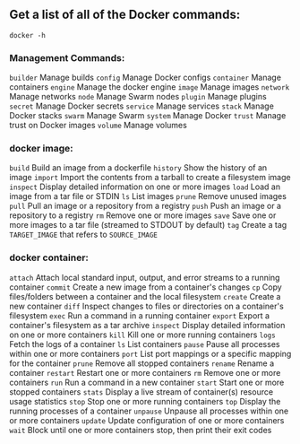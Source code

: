 ## Get a list of all of the Docker commands:

`docker -h`

### Management Commands:

`builder` Manage builds
`config` Manage Docker configs
`container` Manage containers
`engine` Manage the docker engine
`image` Manage images
`network` Manage networks
`node` Manage Swarm nodes
`plugin` Manage plugins
`secret` Manage Docker secrets
`service` Manage services
`stack` Manage Docker stacks
`swarm` Manage Swarm
`system` Manage Docker
`trust` Manage trust on Docker images
`volume` Manage volumes


### docker image:

`build` Build an image from a dockerfile
`history` Show the history of an image
`import` Import the contents from a tarball to create a filesystem image
`inspect` Display detailed information on one or more images
`load` Load an image from a tar file or STDIN
`ls` List images
`prune` Remove unused images
`pull` Pull an image or a repository from a registry
`push` Push an image or a repository to a registry
`rm` Remove one or more images
`save` Save one or more images to a tar file (streamed to STDOUT by default)
`tag` Create a tag `TARGET_IMAGE` that refers to `SOURCE_IMAGE`

### docker container:

`attach` Attach local standard input, output, and error streams to a running container
`commit` Create a new image from a container's changes
`cp` Copy files/folders between a container and the local filesystem
`create` Create a new container
`diff` Inspect changes to files or directories on a container's filesystem
`exec` Run a command in a running container
`export` Export a container's filesystem as a tar archive
`inspect` Display detailed information on one or more containers
`kill` Kill one or more running containers
`logs` Fetch the logs of a container
`ls` List containers
`pause` Pause all processes within one or more containers
`port` List port mappings or a specific mapping for the container
`prune` Remove all stopped containers
`rename` Rename a container
`restart` Restart one or more containers
`rm` Remove one or more containers
`run` Run a command in a new container
`start` Start one or more stopped containers
`stats` Display a live stream of container(s) resource usage statistics
`stop` Stop one or more running containers
`top` Display the running processes of a container
`unpause` Unpause all processes within one or more containers
`update` Update configuration of one or more containers
`wait` Block until one or more containers stop, then print their exit codes

